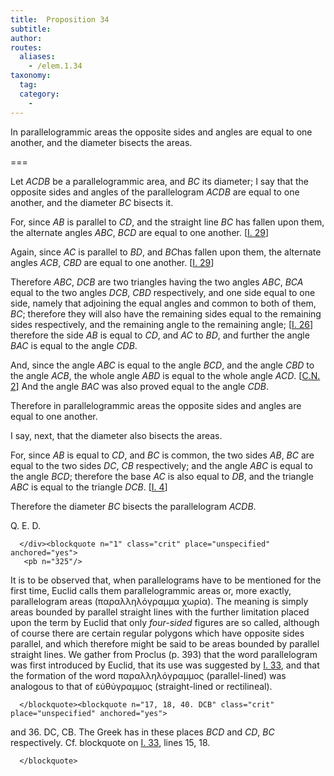 ```yaml
---
title:  Proposition 34
subtitle:
author:
routes:
  aliases:
    - /elem.1.34
taxonomy:
  tag:
  category:
    -
---
```


In parallelogrammic areas the opposite sides and angles are equal to one another, and the diameter bisects the areas.

===

<p>Let <em>ACDB</em> be a parallelogrammic area, and <em>BC</em> its diameter; <pb n="324"/><lb n="5"/>I say that the opposite sides and angles of the parallelogram <em>ACDB</em> are equal to one another, and the diameter <em>BC</em> bisects it. </p>


<p>For, since <em>AB</em> is parallel to <em>CD</em>, and the straight line <em>BC</em> has fallen <lb n="10"/> upon them, <span class="center">the alternate angles <em>ABC</em>, <em>BCD</em> are equal to one another. [<a href="/elem.1.29">I. 29</a>]</span></p>


<p>Again, since <em>AC</em> is parallel to <em>BD</em>, and <em>BC</em>has fallen upon them, <lb n="15"/><span class="center">the alternate angles <em>ACB</em>, <em>CBD</em> are equal to one another. [<a href="/elem.1.29">I. 29</a>]</span></p>


<p>Therefore <em>ABC</em>, <em>DCB</em> are two triangles having the two angles <em>ABC</em>, <em>BCA</em> equal to the two angles <em>DCB</em>, <em>CBD</em> respectively, and one side equal to one side, namely that <lb n="20"/>adjoining the equal angles and common to both of them, <em>BC</em>; <span class="center">therefore they will also have the remaining sides equal to the remaining sides respectively, and the remaining angle to the remaining angle; [<a href="/elem.1.26">I. 26</a>] therefore the side <em>AB</em> is equal to <em>CD</em>, <lb n="25"/>and <em>AC</em> to <em>BD</em>,</span> and further the angle <em>BAC</em> is equal to the angle <em>CDB</em>.</p>


<p>And, since the angle <em>ABC</em> is equal to the angle <em>BCD</em>, <span class="center">and the angle <em>CBD</em> to the angle <em>ACB</em>, the whole angle <em>ABD</em> is equal to the whole angle <em>ACD</em>. [<a href="/elem.1.c.n.2">C.N. 2</a>]</span>
<lb n="30"/>And the angle <em>BAC</em> was also proved equal to the angle <em>CDB</em>.</p>


<p>Therefore in parallelogrammic areas the opposite sides and angles are equal to one another.</p>


<p>I say, next, that the diameter also bisects the areas.</p>


<p>For, since <em>AB</em> is equal to <em>CD</em>, <lb n="35"/>and <em>BC</em> is common, the two sides <em>AB</em>, <em>BC</em> are equal to the two sides <em>DC</em>, <em>CB</em> respectively; <span class="center">and the angle <em>ABC</em> is equal to the angle <em>BCD</em>; therefore the base <em>AC</em> is also equal to <em>DB</em>, <lb n="40"/>and the triangle <em>ABC</em> is equal to the triangle <em>DCB</em>. [<a href="/elem.1.4">I. 4</a>]</span></p>


<p>Therefore the diameter <em>BC</em> bisects the parallelogram <em>ACDB</em>.</p>

<div class="QED">

<p>Q. E. D.</p>

      </div><blockquote n="1" class="crit" place="unspecified" anchored="yes">
       <pb n="325"/>

<p>It is to be observed that, when parallelograms have to be mentioned for the first time, Euclid calls them <quote>parallelogrammic areas</quote>
 or, more exactly, <quote>parallelogram</quote>
 areas (<foreign lang="greek">παραλληλόγραμμα χωρία</foreign>). The meaning is simply areas bounded by parallel straight lines with the further limitation placed upon the term by Euclid that only <em>four-sided</em> figures are so called, although of course there are certain regular polygons which have opposite sides parallel, and which therefore might be said to be areas bounded by parallel straight lines. We gather from Proclus (<xref n="Proc. p. 393" from="ROOT" to="DITTO">p. 393</xref>) that the word <quote>parallelogram</quote>
 was first introduced by Euclid, that its use was suggested by <a href="/elem.1.33">I. 33</a>, and that the formation of the word <foreign lang="greek">παραλληλόγραμμος</foreign> (parallel-lined) was analogous to that of <foreign lang="greek">εὐθύγραμμος</foreign> (straight-lined or rectilineal).</p>

      </blockquote><blockquote n="17, 18, 40. DCB" class="crit" place="unspecified" anchored="yes">

<p>and 36. <span class="bold">DC, CB</span>. The Greek has in these places <quote><em>BCD</em></quote>
 and <quote><em>CD</em>, <em>BC</em></quote>
 respectively. Cf. blockquote on <a href="/elem.1.33">I. 33</a>, lines 15, 18.</p>

      </blockquote>
